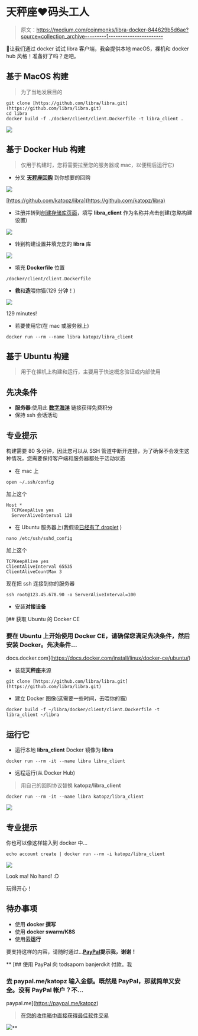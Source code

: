 # 天秤座❤码头工人

> 原文：<https://medium.com/coinmonks/libra-docker-844629b5d6ae?source=collection_archive---------1----------------------->

🐳让我们通过 docker 试试 libra 客户端，我会提供本地 macOS，裸机和 docker hub 风格！准备好了吗？走吧。

## 基于 MacOS 构建

> 为了当地发展目的

```
git clone [https://github.com/libra/libra.git](https://github.com/libra/libra.git)
cd libra
docker build -f ./docker/client/client.Dockerfile -t libra_client .
```

![](img/0a84a91d247ae3e66aa473de37416330.png)

## 基于 Docker Hub 构建

> 仅用于构建时，您将需要拉至您的服务器或 mac，以便稍后运行它)

*   分叉 [**天秤座回购**](https://github.com/libra/libra) 到你想要的回购

![](img/5c8cbc3b82a12d4152e0bd2c6ad4bee7.png)

[https://github.com/katopz/libra](https://github.com/katopz/libra)

*   注册并转到[创建存储库页面](https://cloud.docker.com/repository/create)，填写 **libra_client** 作为名称并点击创建(忽略构建设置)

![](img/30a7bf1fa09afe6aa2b0f12e4c043b84.png)

*   转到构建设置并填充您的 **libra** 库

![](img/f11e68c3c6c33be3e3a778df62a1a8e1.png)

*   填充 **Dockerfile** 位置

```
/docker/client/client.Dockerfile
```

*   **救**和**造**喂你猫(129 分钟！)

![](img/daabdc5d50e47c5dd5839fd317383939.png)

129 minutes!

*   若要使用它(在 mac 或服务器上)

```
docker run --rm --name libra katopz/libra_client
```

## 基于 Ubuntu 构建

> 用于在裸机上构建和运行，主要用于快速概念验证或内部使用

## 先决条件

*   **服务器**:使用此 [**数字海洋**](https://m.do.co/c/6dcfcc2a3392) 链接获得免费积分
*   保持 ssh 会话活动

## 专业提示

构建需要 80 多分钟，因此您可以从 SSH 管道中断开连接，为了确保不会发生这种情况，您需要保持客户端和服务器都处于活动状态

*   在 mac 上

```
open ~/.ssh/config
```

加上这个

```
Host *
  TCPKeepAlive yes
  ServerAliveInterval 120
```

*   在 Ubuntu 服务器上(我假设[已经有了 droplet](/coinmonks/libra-digitalocean-8083326bb266) )

```
nano /etc/ssh/sshd_config
```

加上这个

```
TCPKeepAlive yes
ClientAliveInterval 65535
ClientAliveCountMax 3
```

现在把 ssh 连接到你的服务器

```
ssh root@123.45.678.90 -o ServerAliveInterval=100
```

*   安装**对接设备**

[](https://docs.docker.com/install/linux/docker-ce/ubuntu/) [## 获取 Ubuntu 的 Docker CE

### 要在 Ubuntu 上开始使用 Docker CE，请确保您满足先决条件，然后安装 Docker。先决条件…

docs.docker.com](https://docs.docker.com/install/linux/docker-ce/ubuntu/) 

*   装载**天秤座**来源

```
git clone [https://github.com/libra/libra.git](https://github.com/libra/libra.git)
```

*   建立 Docker 图像(这需要一些时间，去喂你的猫)

```
docker build -f ~/libra/docker/client/client.Dockerfile -t libra_client ~/libra
```

## 运行它

*   运行本地 **libra_client** Docker 镜像为 **libra**

```
docker run --rm -it --name libra libra_client
```

*   远程运行(从 Docker Hub)

> 用自己的回购协议替换 **katopz/libra_client**

```
docker run --rm -it --name libra katopz/libra_client
```

![](img/4727b63c7476b5d2fe6b203dfc28925f.png)

## 专业提示

你也可以像这样输入到 docker 中…

```
echo account create | docker run --rm -i katopz/libra_client
```

![](img/5864a9978ec48ae16c070f70c03caf0e.png)

Look ma! No hand! :D

玩得开心！

## 待办事项

*   使用 **docker 撰写**
*   使用 **docker swarm/K8S**
*   使用**云运行**

要支持这样的内容，请随时通过…[**PayPal**](https://paypal.me/katopz)**提示我，谢谢！**

**[](https://paypal.me/katopz) [## 使用 PayPal 向 todsaporn banjerdkit 付款。我

### 去 paypal.me/katopz 输入金额。既然是 PayPal，那就简单又安全。没有 PayPal 帐户？不…

paypal.me](https://paypal.me/katopz) 

> [在您的收件箱中直接获得最佳软件交易](https://coincodecap.com/?utm_source=coinmonks)

[![](img/7c0b3dfdcbfea594cc0ae7d4f9bf6fcb.png)](https://coincodecap.com/?utm_source=coinmonks)**